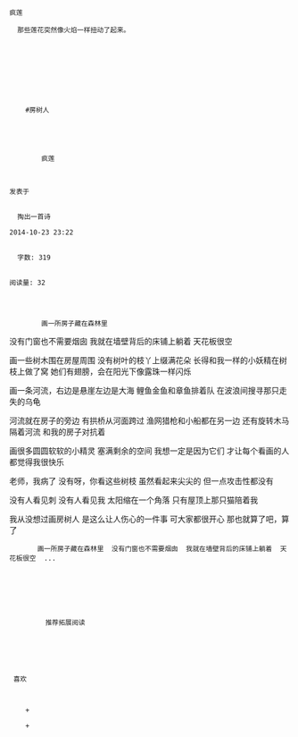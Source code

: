 
    
  
    
    

    疯莲
  
      那些莲花突然像火焰一样扭动了起来。

  
  
    
  


    
      
        #房树人
        
          
            
              
            
            疯莲
        
        
    
    发表于 

    
      掏出一首诗

    2014-10-23 23:22

    
      字数: 319
    

    阅读量: 32
  


        
            画一所房子藏在森林里
  没有门窗也不需要烟囱
  我就在墙壁背后的床铺上躺着
  天花板很空
  

  画一些树木围在房屋周围
  没有树叶的枝丫上缀满花朵
  长得和我一样的小妖精在树枝上做了窝
  她们有翅膀，会在阳光下像露珠一样闪烁
  

  画一条河流，右边是悬崖左边是大海
  鲤鱼金鱼和章鱼排着队
  在波浪间搜寻那只走失的乌龟
  

  河流就在房子的旁边
  有拱桥从河面跨过
  渔网猎枪和小船都在另一边
  还有旋转木马隔着河流
  和我的房子对抗着
  

  画很多圆圆软软的小精灵
  塞满剩余的空间
  我想一定是因为它们
  才让每个看画的人都觉得我很快乐
  

  老师，我病了
  没有呀，你看这些树枝
  虽然看起来尖尖的
  但一点攻击性都没有
  

  没有人看见刺
  没有人看见我
  太阳缩在一个角落
  只有屋顶上那只猫陪着我
  

  我从没想过画房树人
  是这么让人伤心的一件事
  可大家都很开心
  那也就算了吧，算了

        
           画一所房子藏在森林里  没有门窗也不需要烟囱  我就在墙壁背后的床铺上躺着  天花板很空  ...
      
    
    
      
      
      
          
             推荐拓展阅读
        
      
    
    
      
          
     喜欢

      
      
        +
                  
        +
          
        
      
    
  



